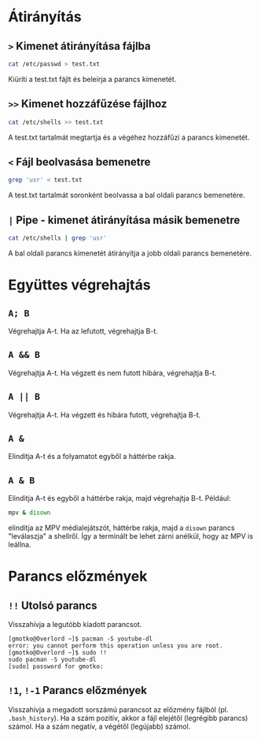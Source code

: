 # Átirányítás
## `>` Kimenet átirányítása fájlba
```bash
cat /etc/passwd > test.txt
```
Kiüríti a test.txt fájlt és beleírja a parancs kimenetét.

## `>>` Kimenet hozzáfűzése fájlhoz
```bash
cat /etc/shells >> test.txt
```
A test.txt tartalmát megtartja és a végéhez hozzáfűzi a parancs kimenetét.

## `<` Fájl beolvasása bemenetre
```bash
grep 'usr' < test.txt
```
A test.txt tartalmát soronként beolvassa a bal oldali parancs bemenetére.

## `|` Pipe - kimenet átirányítása másik bemenetre
```bash
cat /etc/shells | grep 'usr'
```
A bal oldali parancs kimenetét átirányítja a jobb oldali parancs bemenetére.

# Együttes végrehajtás
## `A; B`
Végrehajtja A-t. Ha az lefutott, végrehajtja B-t.

## `A && B`
Végrehajtja A-t. Ha végzett és nem futott hibára, végrehajtja B-t.

## `A || B`
Végrehajtja A-t. Ha végzett és hibára futott, végrehajtja B-t.

## `A &`
Elindítja A-t és a folyamatot egyből a háttérbe rakja.

## `A & B`
Elindítja A-t és egyből a háttérbe rakja, majd végrehajtja B-t.
Például:
```bash
mpv & disown
```
elindítja az MPV médialejátszót, háttérbe rakja, majd a `disown` parancs "leválaszja" a shellről. Így a terminált be lehet zárni anélkül, hogy az MPV is leállna.

# Parancs előzmények
## `!!` Utolsó parancs
Visszahívja a legutóbb kiadott parancsot.
```
[gmotko@Overlord ~]$ pacman -S youtube-dl
error: you cannot perform this operation unless you are root.
[gmotko@Overlord ~]$ sudo !!
sudo pacman -S youtube-dl
[sudo] password for gmotko: 
```

## `!1`, `!-1` Parancs előzmények
Visszahívja a megadott sorszámú parancsot az előzmény fájlból (pl. `.bash_history`). Ha a szám pozitív, akkor a fájl elejétől (legrégibb parancs) számol. Ha a szám negatív, a végétől (legújabb) számol.